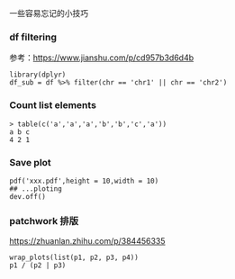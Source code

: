 
一些容易忘记的小技巧



### df filtering
参考：https://www.jianshu.com/p/cd957b3d6d4b
```
library(dplyr)
df_sub = df %>% filter(chr == 'chr1' || chr == 'chr2')
```


### Count list elements
```
> table(c('a','a','a','b','b','c','a'))
a b c 
4 2 1 
```


### Save plot
```
pdf('xxx.pdf',height = 10,width = 10)
## ...ploting
dev.off()
```


### patchwork 排版
https://zhuanlan.zhihu.com/p/384456335
```
wrap_plots(list(p1, p2, p3, p4))
p1 / (p2 | p3)
```


